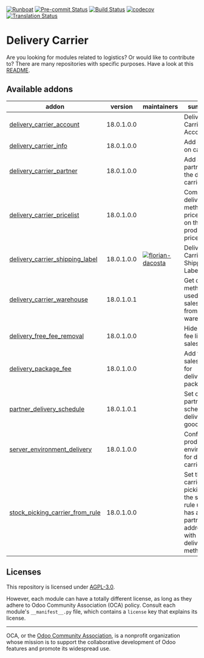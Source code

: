 
[![Runboat](https://img.shields.io/badge/runboat-Try%20me-875A7B.png)](https://runboat.odoo-community.org/builds?repo=OCA/delivery-carrier&target_branch=18.0)
[![Pre-commit Status](https://github.com/OCA/delivery-carrier/actions/workflows/pre-commit.yml/badge.svg?branch=18.0)](https://github.com/OCA/delivery-carrier/actions/workflows/pre-commit.yml?query=branch%3A18.0)
[![Build Status](https://github.com/OCA/delivery-carrier/actions/workflows/test.yml/badge.svg?branch=18.0)](https://github.com/OCA/delivery-carrier/actions/workflows/test.yml?query=branch%3A18.0)
[![codecov](https://codecov.io/gh/OCA/delivery-carrier/branch/18.0/graph/badge.svg)](https://codecov.io/gh/OCA/delivery-carrier)
[![Translation Status](https://translation.odoo-community.org/widgets/delivery-carrier-18-0/-/svg-badge.svg)](https://translation.odoo-community.org/engage/delivery-carrier-18-0/?utm_source=widget)

<!-- /!\ do not modify above this line -->

# Delivery Carrier

Are you looking for modules related to logistics? Or would like to contribute
to? There are many repositories with specific purposes. Have a look at this
[README](https://github.com/OCA/wms/blob/18.0/README.md).

<!-- /!\ do not modify below this line -->

<!-- prettier-ignore-start -->

[//]: # (addons)

Available addons
----------------
addon | version | maintainers | summary
--- | --- | --- | ---
[delivery_carrier_account](delivery_carrier_account/) | 18.0.1.0.0 |  | Delivery Carrier Account
[delivery_carrier_info](delivery_carrier_info/) | 18.0.1.0.0 |  | Add code on carrier
[delivery_carrier_partner](delivery_carrier_partner/) | 18.0.1.0.0 |  | Add a partner in the delivery carrier
[delivery_carrier_pricelist](delivery_carrier_pricelist/) | 18.0.1.0.0 |  | Compute delivery method price based on the product's pricelist.
[delivery_carrier_shipping_label](delivery_carrier_shipping_label/) | 18.0.1.0.0 | [![florian-dacosta](https://github.com/florian-dacosta.png?size=30px)](https://github.com/florian-dacosta) | Delivery Carrier Shipping Label
[delivery_carrier_warehouse](delivery_carrier_warehouse/) | 18.0.1.0.1 |  | Get delivery method used in sales orders from warehouse
[delivery_free_fee_removal](delivery_free_fee_removal/) | 18.0.1.0.0 |  | Hide free fee lines on sales orders
[delivery_package_fee](delivery_package_fee/) | 18.0.1.0.0 |  | Add fees on sales order for delivered packages
[partner_delivery_schedule](partner_delivery_schedule/) | 18.0.1.0.1 |  | Set on partners a schedule for delivery goods
[server_environment_delivery](server_environment_delivery/) | 18.0.1.0.0 |  | Configure prod environment for delivery carriers
[stock_picking_carrier_from_rule](stock_picking_carrier_from_rule/) | 18.0.1.0.0 |  | Set the carrier on picking if the stock rule used has a partner address set with a delivery method.

[//]: # (end addons)

<!-- prettier-ignore-end -->

## Licenses

This repository is licensed under [AGPL-3.0](LICENSE).

However, each module can have a totally different license, as long as they adhere to Odoo Community Association (OCA)
policy. Consult each module's `__manifest__.py` file, which contains a `license` key
that explains its license.

----
OCA, or the [Odoo Community Association](http://odoo-community.org/), is a nonprofit
organization whose mission is to support the collaborative development of Odoo features
and promote its widespread use.
